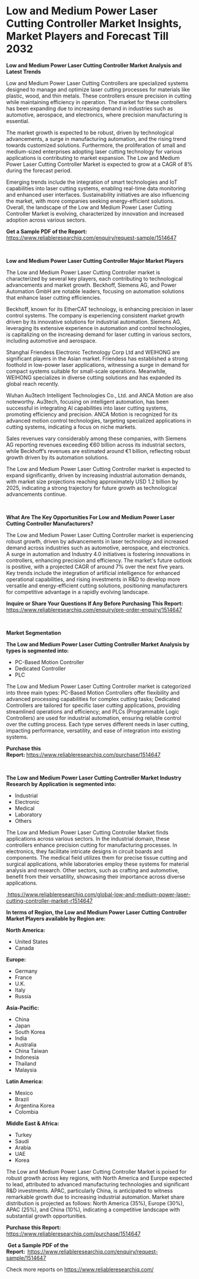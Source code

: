 <p><h1>Low and Medium Power Laser Cutting Controller Market Insights, Market Players and Forecast Till 2032</h1></p><p><strong>Low and Medium Power Laser Cutting Controller Market Analysis and Latest Trends</strong></p>
<p><p>Low and Medium Power Laser Cutting Controllers are specialized systems designed to manage and optimize laser cutting processes for materials like plastic, wood, and thin metals. These controllers ensure precision in cutting while maintaining efficiency in operation. The market for these controllers has been expanding due to increasing demand in industries such as automotive, aerospace, and electronics, where precision manufacturing is essential.</p><p>The market growth is expected to be robust, driven by technological advancements, a surge in manufacturing automation, and the rising trend towards customized solutions. Furthermore, the proliferation of small and medium-sized enterprises adopting laser cutting technology for various applications is contributing to market expansion. The Low and Medium Power Laser Cutting Controller Market is expected to grow at a CAGR of 8% during the forecast period. </p><p>Emerging trends include the integration of smart technologies and IoT capabilities into laser cutting systems, enabling real-time data monitoring and enhanced user interfaces. Sustainability initiatives are also influencing the market, with more companies seeking energy-efficient solutions. Overall, the landscape of the Low and Medium Power Laser Cutting Controller Market is evolving, characterized by innovation and increased adoption across various sectors.</p></p>
<p><strong>Get a Sample PDF of the Report:&nbsp;</strong> <a href="https://www.reliableresearchiq.com/enquiry/request-sample/1514647?utm_campaign=1906&utm_medium=2&utm_source=Github&utm_content=ia&utm_term=17012025&utm_id=low-and-medium-power-laser-cutting-controller">https://www.reliableresearchiq.com/enquiry/request-sample/1514647</a></p>
<p>&nbsp;</p>
<p><strong>Low and Medium Power Laser Cutting Controller Major Market Players</strong></p>
<p><p>The Low and Medium Power Laser Cutting Controller market is characterized by several key players, each contributing to technological advancements and market growth. Beckhoff, Siemens AG, and Power Automation GmbH are notable leaders, focusing on automation solutions that enhance laser cutting efficiencies.</p><p>Beckhoff, known for its EtherCAT technology, is enhancing precision in laser control systems. The company is experiencing consistent market growth driven by its innovative solutions for industrial automation. Siemens AG, leveraging its extensive experience in automation and control technologies, is capitalizing on the increasing demand for laser cutting in various sectors, including automotive and aerospace.</p><p>Shanghai Friendess Electronic Technology Corp Ltd and WEIHONG are significant players in the Asian market. Friendess has established a strong foothold in low-power laser applications, witnessing a surge in demand for compact systems suitable for small-scale operations. Meanwhile, WEIHONG specializes in diverse cutting solutions and has expanded its global reach recently.</p><p>Wuhan Au3tech Intelligent Technologies Co., Ltd. and ANCA Motion are also noteworthy. Au3tech, focusing on intelligent automation, has been successful in integrating AI capabilities into laser cutting systems, promoting efficiency and precision. ANCA Motion is recognized for its advanced motion control technologies, targeting specialized applications in cutting systems, indicating a focus on niche markets.</p><p>Sales revenues vary considerably among these companies, with Siemens AG reporting revenues exceeding €60 billion across its industrial sectors, while Beckhoff’s revenues are estimated around €1 billion, reflecting robust growth driven by its automation solutions.</p><p>The Low and Medium Power Laser Cutting Controller market is expected to expand significantly, driven by increasing industrial automation demands, with market size projections reaching approximately USD 1.2 billion by 2025, indicating a strong trajectory for future growth as technological advancements continue.</p></p>
<p>&nbsp;</p>
<p><strong>What Are The Key Opportunities For Low and Medium Power Laser Cutting Controller Manufacturers?</strong></p>
<p><p>The Low and Medium Power Laser Cutting Controller market is experiencing robust growth, driven by advancements in laser technology and increased demand across industries such as automotive, aerospace, and electronics. A surge in automation and Industry 4.0 initiatives is fostering innovations in controllers, enhancing precision and efficiency. The market's future outlook is positive, with a projected CAGR of around 7% over the next five years. Key trends include the integration of artificial intelligence for enhanced operational capabilities, and rising investments in R&D to develop more versatile and energy-efficient cutting solutions, positioning manufacturers for competitive advantage in a rapidly evolving landscape.</p></p>
<p><strong>Inquire or Share Your Questions If Any Before Purchasing This Report:</strong> <a href="https://www.reliableresearchiq.com/enquiry/pre-order-enquiry/1514647?utm_campaign=1906&utm_medium=2&utm_source=Github&utm_content=ia&utm_term=17012025&utm_id=low-and-medium-power-laser-cutting-controller">https://www.reliableresearchiq.com/enquiry/pre-order-enquiry/1514647</a></p>
<p>&nbsp;</p>
<p><strong>Market Segmentation</strong></p>
<p><strong>The Low and Medium Power Laser Cutting Controller Market Analysis by types is segmented into:</strong></p>
<p><ul><li>PC-Based Motion Controller</li><li>Dedicated Controller</li><li>PLC</li></ul></p>
<p><p>The Low and Medium Power Laser Cutting Controller market is categorized into three main types: PC-Based Motion Controllers offer flexibility and advanced processing capabilities for complex cutting tasks; Dedicated Controllers are tailored for specific laser cutting applications, providing streamlined operations and efficiency; and PLCs (Programmable Logic Controllers) are used for industrial automation, ensuring reliable control over the cutting process. Each type serves different needs in laser cutting, impacting performance, versatility, and ease of integration into existing systems.</p></p>
<p><strong>Purchase this Report:&nbsp;</strong><a href="https://www.reliableresearchiq.com/purchase/1514647?utm_campaign=1906&utm_medium=2&utm_source=Github&utm_content=ia&utm_term=17012025&utm_id=low-and-medium-power-laser-cutting-controller">https://www.reliableresearchiq.com/purchase/1514647</a></p>
<p>&nbsp;</p>
<p><strong>The Low and Medium Power Laser Cutting Controller Market Industry Research by Application is segmented into:</strong></p>
<p><ul><li>Industrial</li><li>Electronic</li><li>Medical</li><li>Laboratory</li><li>Others</li></ul></p>
<p><p>The Low and Medium Power Laser Cutting Controller Market finds applications across various sectors. In the industrial domain, these controllers enhance precision cutting for manufacturing processes. In electronics, they facilitate intricate designs in circuit boards and components. The medical field utilizes them for precise tissue cutting and surgical applications, while laboratories employ these systems for material analysis and research. Other sectors, such as crafting and automotive, benefit from their versatility, showcasing their importance across diverse applications.</p></p>
<p><a href="https://www.reliableresearchiq.com/global-low-and-medium-power-laser-cutting-controller-market-r1514647?utm_campaign=1906&utm_medium=2&utm_source=Github&utm_content=ia&utm_term=17012025&utm_id=low-and-medium-power-laser-cutting-controller">&nbsp;https://www.reliableresearchiq.com/global-low-and-medium-power-laser-cutting-controller-market-r1514647</a></p>
<p><strong>In terms of Region, the Low and Medium Power Laser Cutting Controller Market Players available by Region are:</strong></p>
<p>
    <p> <strong> North America: </strong>
        <ul>
            <li>United States</li>
            <li>Canada</li>
        </ul>
        </p> 
    <p> <strong> Europe: </strong>
        <ul>
            <li>Germany</li>
            <li>France</li>
            <li>U.K.</li>
            <li>Italy</li>
            <li>Russia</li>
        </ul>
        </p> 
    <p> <strong> Asia-Pacific: </strong>
        <ul>
            <li>China</li>
            <li>Japan</li>
            <li>South Korea</li>
            <li>India</li>
            <li>Australia</li>
            <li>China Taiwan</li>
            <li>Indonesia</li>
            <li>Thailand</li>
            <li>Malaysia</li>
        </ul>
        </p> 
    <p> <strong> Latin America: </strong>
        <ul>
            <li>Mexico</li>
            <li>Brazil</li>
            <li>Argentina Korea</li>
            <li>Colombia</li>
        </ul>
        </p> 
    <p> <strong> Middle East & Africa: </strong>
        <ul>
            <li>Turkey</li>
            <li>Saudi</li>
            <li>Arabia</li>
            <li>UAE</li>
            <li>Korea</li>
        </ul>
    </p>
    </p>
<p><p>The Low and Medium Power Laser Cutting Controller Market is poised for robust growth across key regions, with North America and Europe expected to lead, attributed to advanced manufacturing technologies and significant R&D investments. APAC, particularly China, is anticipated to witness remarkable growth due to increasing industrial automation. Market share distribution is projected as follows: North America (35%), Europe (30%), APAC (25%), and China (10%), indicating a competitive landscape with substantial growth opportunities.</p></p>
<p><strong>Purchase this Report: </strong><a href="https://www.reliableresearchiq.com/purchase/1514647?utm_campaign=1906&utm_medium=2&utm_source=Github&utm_content=ia&utm_term=17012025&utm_id=low-and-medium-power-laser-cutting-controller">https://www.reliableresearchiq.com/purchase/1514647</a></p>
<p>&nbsp;<strong>Get a Sample PDF of the Report:&nbsp;&nbsp;</strong><a href="https://www.reliableresearchiq.com/enquiry/request-sample/1514647?utm_campaign=1906&utm_medium=2&utm_source=Github&utm_content=ia&utm_term=17012025&utm_id=low-and-medium-power-laser-cutting-controller">https://www.reliableresearchiq.com/enquiry/request-sample/1514647</a></p>
<p><strong></strong></p>
<p>Check more reports on <a href="https://www.reliableresearchiq.com/?utm_campaign=1906&utm_medium=2&utm_source=Github&utm_content=ia&utm_term=17012025&utm_id=low-and-medium-power-laser-cutting-controller">https://www.reliableresearchiq.com/</a></p>